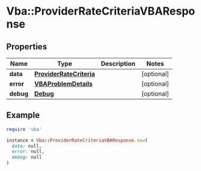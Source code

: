 # Vba::ProviderRateCriteriaVBAResponse

## Properties

| Name | Type | Description | Notes |
| ---- | ---- | ----------- | ----- |
| **data** | [**ProviderRateCriteria**](ProviderRateCriteria.md) |  | [optional] |
| **error** | [**VBAProblemDetails**](VBAProblemDetails.md) |  | [optional] |
| **debug** | [**Debug**](Debug.md) |  | [optional] |

## Example

```ruby
require 'vba'

instance = Vba::ProviderRateCriteriaVBAResponse.new(
  data: null,
  error: null,
  debug: null
)
```

